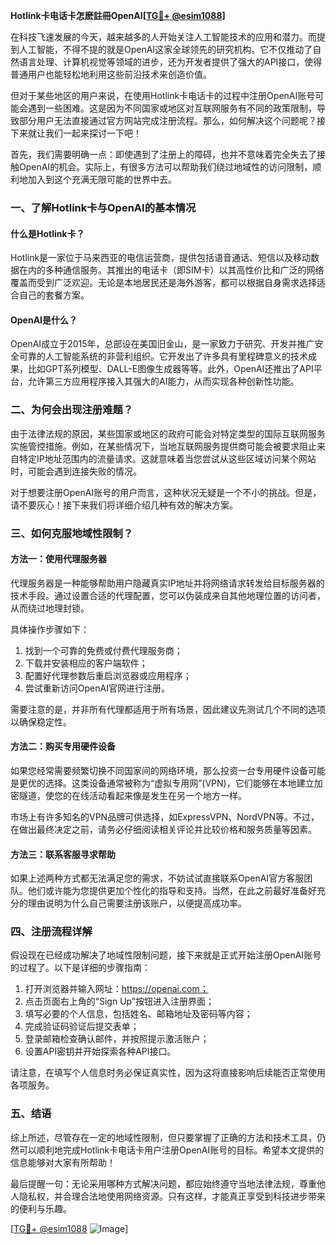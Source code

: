 **Hotlink卡电话卡怎麽註冊OpenAI[[TG💪+ @esim1088](https://t.me/s/esim1088)]**

在科技飞速发展的今天，越来越多的人开始关注人工智能技术的应用和潜力。而提到人工智能，不得不提的就是OpenAI这家全球领先的研究机构。它不仅推动了自然语言处理、计算机视觉等领域的进步，还为开发者提供了强大的API接口，使得普通用户也能轻松地利用这些前沿技术来创造价值。

但对于某些地区的用户来说，在使用Hotlink卡电话卡的过程中注册OpenAI账号可能会遇到一些困难。这是因为不同国家或地区对互联网服务有不同的政策限制，导致部分用户无法直接通过官方网站完成注册流程。那么，如何解决这个问题呢？接下来就让我们一起来探讨一下吧！

首先，我们需要明确一点：即使遇到了注册上的障碍，也并不意味着完全失去了接触OpenAI的机会。实际上，有很多方法可以帮助我们绕过地域性的访问限制，顺利地加入到这个充满无限可能的世界中去。

### 一、了解Hotlink卡与OpenAI的基本情况

#### 什么是Hotlink卡？
Hotlink是一家位于马来西亚的电信运营商，提供包括语音通话、短信以及移动数据在内的多种通信服务。其推出的电话卡（即SIM卡）以其高性价比和广泛的网络覆盖而受到广泛欢迎。无论是本地居民还是海外游客，都可以根据自身需求选择适合自己的套餐方案。

#### OpenAI是什么？
OpenAI成立于2015年，总部设在美国旧金山，是一家致力于研究、开发并推广安全可靠的人工智能系统的非营利组织。它开发出了许多具有里程碑意义的技术成果，比如GPT系列模型、DALL-E图像生成器等等。此外，OpenAI还推出了API平台，允许第三方应用程序接入其强大的AI能力，从而实现各种创新性功能。

### 二、为何会出现注册难题？

由于法律法规的原因，某些国家或地区的政府可能会对特定类型的国际互联网服务实施管控措施。例如，在某些情况下，当地互联网服务提供商可能会被要求阻止来自特定IP地址范围内的流量请求。这就意味着当您尝试从这些区域访问某个网站时，可能会遇到连接失败的情况。

对于想要注册OpenAI账号的用户而言，这种状况无疑是一个不小的挑战。但是，请不要灰心！接下来我们将详细介绍几种有效的解决方案。

### 三、如何克服地域性限制？

#### 方法一：使用代理服务器
代理服务器是一种能够帮助用户隐藏真实IP地址并将网络请求转发给目标服务器的技术手段。通过设置合适的代理配置，您可以伪装成来自其他地理位置的访问者，从而绕过地理封锁。

具体操作步骤如下：
1. 找到一个可靠的免费或付费代理服务商；
2. 下载并安装相应的客户端软件；
3. 配置好代理参数后重启浏览器或应用程序；
4. 尝试重新访问OpenAI官网进行注册。

需要注意的是，并非所有代理都适用于所有场景，因此建议先测试几个不同的选项以确保稳定性。

#### 方法二：购买专用硬件设备
如果您经常需要频繁切换不同国家间的网络环境，那么投资一台专用硬件设备可能是更优的选择。这类设备通常被称为“虚拟专用网”(VPN)，它们能够在本地建立加密隧道，使您的在线活动看起来像是发生在另一个地方一样。

市场上有许多知名的VPN品牌可供选择，如ExpressVPN、NordVPN等。不过，在做出最终决定之前，请务必仔细阅读相关评论并比较价格和服务质量等因素。

#### 方法三：联系客服寻求帮助
如果上述两种方式都无法满足您的需求，不妨试试直接联系OpenAI官方客服团队。他们或许能为您提供更加个性化的指导和支持。当然，在此之前最好准备好充分的理由说明为什么自己需要注册该账户，以便提高成功率。

### 四、注册流程详解

假设现在已经成功解决了地域性限制问题，接下来就是正式开始注册OpenAI账号的过程了。以下是详细的步骤指南：

1. 打开浏览器并输入网址：https://openai.com；
2. 点击页面右上角的“Sign Up”按钮进入注册界面；
3. 填写必要的个人信息，包括姓名、邮箱地址及密码等内容；
4. 完成验证码验证后提交表单；
5. 登录邮箱检查确认邮件，并按照提示激活账户；
6. 设置API密钥并开始探索各种API接口。

请注意，在填写个人信息时务必保证真实性，因为这将直接影响后续能否正常使用各项服务。

### 五、结语

综上所述，尽管存在一定的地域性限制，但只要掌握了正确的方法和技术工具，仍然可以顺利地完成Hotlink卡电话卡用户注册OpenAI账号的目标。希望本文提供的信息能够对大家有所帮助！

最后提醒一句：无论采用哪种方式解决问题，都应始终遵守当地法律法规，尊重他人隐私权，并合理合法地使用网络资源。只有这样，才能真正享受到科技进步带来的便利与乐趣。

[[TG💪+ @esim1088](https://t.me/s/esim1088) ![Image](https://i.postimg.cc/4NQfJmqS/Snipaste-2025-05-13-00-14-12.png)]